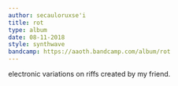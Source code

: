 ```yaml
---
author: secauloruxse'i
title: rot
type: album
date: 08-11-2018
style: synthwave
bandcamp: https://aaoth.bandcamp.com/album/rot
---
```


electronic variations on riffs created by my friend.
